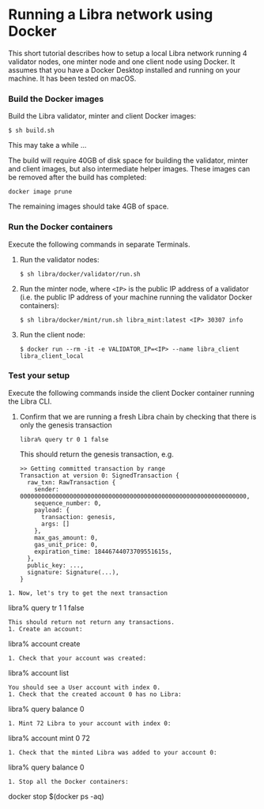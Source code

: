 # Running a Libra network using Docker

This short tutorial describes how to setup a local Libra network running 4 validator nodes, one minter node and one client node using Docker. It assumes that you have a Docker Desktop installed and running on your machine. It has been tested on macOS.

### Build the Docker images

Build the Libra validator, minter and client Docker images:
```
$ sh build.sh
```
This may take a while …

The build will require 40GB of disk space for building the validator, minter and client images, but also intermediate helper images. These images can be removed after the build has completed:
```
docker image prune
```
The remaining images should take 4GB of space.

### Run the Docker containers
Execute the following commands in separate Terminals.

1. Run the validator nodes:
   ```
   $ sh libra/docker/validator/run.sh 
   ```
1. Run the minter node, where `<IP>` is the public IP address of a validator (i.e. the public IP address of your machine running the validator Docker containers):
   ```
   $ sh libra/docker/mint/run.sh libra_mint:latest <IP> 30307 info
   ```
1. Run the client node:
   ```
   $ docker run --rm -it -e VALIDATOR_IP=<IP> --name libra_client libra_client_local
   ```

### Test your setup

Execute the following commands inside the client Docker container running the Libra CLI.

1. Confirm that we are running a fresh Libra chain by checking that there is only the genesis transaction
   ```
   libra% query tr 0 1 false
   ```
   This should return the genesis transaction, e.g.
   ```
   >> Getting committed transaction by range
   Transaction at version 0: SignedTransaction { 
     raw_txn: RawTransaction { 
       sender: 0000000000000000000000000000000000000000000000000000000000000000, 
       sequence_number: 0, 
       payload: { 
         transaction: genesis, 
         args: []
       }, 
       max_gas_amount: 0, 
       gas_unit_price: 0, 
       expiration_time: 18446744073709551615s, 
     }, 
     public_key: ..., 
     signature: Signature(...), 
   }
```
1. Now, let's try to get the next transaction
   ```
   libra% query tr 1 1 false
   ```
   This should return not return any transactions.
1. Create an account:
   ```
   libra% account create
   ```
1. Check that your account was created:
   ```
   libra% account list
   ```
   You should see a User account with index 0.
1. Check that the created account 0 has no Libra:
   ```
   libra% query balance 0
   ```
1. Mint 72 Libra to your account with index 0:
   ```
   libra% account mint 0 72
   ```
1. Check that the minted Libra was added to your account 0:
   ```
   libra% query balance 0
   ```
1. Stop all the Docker containers:
   ```
   docker stop $(docker ps -aq)
```
